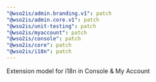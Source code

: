 ```yaml
---
"@wso2is/admin.branding.v1": patch
"@wso2is/admin.core.v1": patch
"@wso2is/unit-testing": patch
"@wso2is/myaccount": patch
"@wso2is/console": patch
"@wso2is/core": patch
"@wso2is/i18n": patch
---
```


Extension model for i18n in Console & My Account
